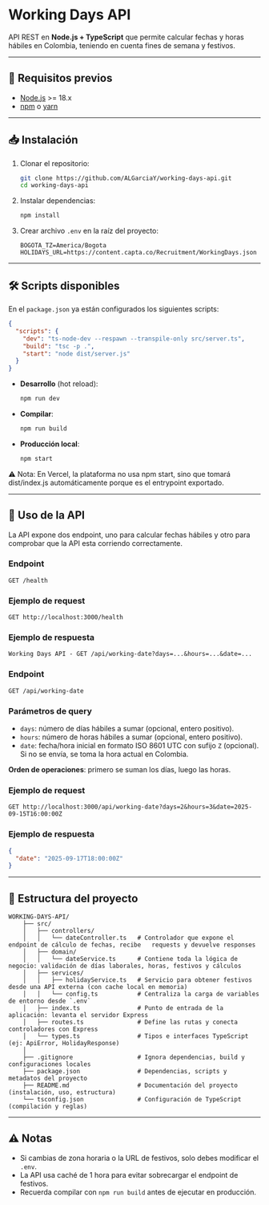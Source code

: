 # Working Days API

API REST en **Node.js + TypeScript** que permite calcular fechas y horas hábiles en Colombia, teniendo en cuenta fines de semana y festivos.

---

## 🚀 Requisitos previos

- [Node.js](https://nodejs.org/) >= 18.x
- [npm](https://www.npmjs.com/) o [yarn](https://yarnpkg.com/)

---

## 📥 Instalación

1. Clonar el repositorio:
   ```bash
   git clone https://github.com/ALGarciaY/working-days-api.git
   cd working-days-api
   ```

2. Instalar dependencias:
   ```bash
   npm install
   ```

3. Crear archivo `.env` en la raíz del proyecto:
   ```env
   BOGOTA_TZ=America/Bogota
   HOLIDAYS_URL=https://content.capta.co/Recruitment/WorkingDays.json
   ```

---

## 🛠️ Scripts disponibles

En el `package.json` ya están configurados los siguientes scripts:

```json
{
  "scripts": {
    "dev": "ts-node-dev --respawn --transpile-only src/server.ts",
    "build": "tsc -p .",
    "start": "node dist/server.js"
  }
}
```

- **Desarrollo** (hot reload):
  ```bash
  npm run dev
  ```

- **Compilar**:
  ```bash
  npm run build
  ```

- **Producción local**:
  ```bash
  npm start
  ```

⚠️ Nota: En Vercel, la plataforma no usa npm start, sino que tomará dist/index.js automáticamente porque es el entrypoint exportado.

---

## 📡 Uso de la API

La API expone dos endpoint, uno para calcular fechas hábiles y otro para comprobar que la API esta corriendo correctamente.

### Endpoint
```
GET /health
```

### Ejemplo de request
```http
GET http://localhost:3000/health
```

### Ejemplo de respuesta
```
Working Days API - GET /api/working-date?days=...&hours=...&date=...
```

### Endpoint
```
GET /api/working-date
```

### Parámetros de query
- `days`: número de días hábiles a sumar (opcional, entero positivo).
- `hours`: número de horas hábiles a sumar (opcional, entero positivo).
- `date`: fecha/hora inicial en formato ISO 8601 UTC con sufijo `Z` (opcional).  
  Si no se envía, se toma la hora actual en Colombia.

**Orden de operaciones**: primero se suman los días, luego las horas.

### Ejemplo de request
```http
GET http://localhost:3000/api/working-date?days=2&hours=3&date=2025-09-15T16:00:00Z
```

### Ejemplo de respuesta
```json
{
  "date": "2025-09-17T18:00:00Z"
}
```

---

## 📂 Estructura del proyecto

```
WORKING-DAYS-API/
    ├── src/
    │   ├── controllers/
    │   │   └── dateController.ts   # Controlador que expone el endpoint de cálculo de fechas, recibe   requests y devuelve responses
    │   ├── domain/
    │   │   └── dateService.ts      # Contiene toda la lógica de negocio: validación de días laborales, horas, festivos y cálculos
    │   ├── services/
    │   │   ├── holidayService.ts   # Servicio para obtener festivos desde una API externa (con cache local en memoria)
    │   │   └── config.ts           # Centraliza la carga de variables de entorno desde `.env`
    │   ├── index.ts                # Punto de entrada de la aplicación: levanta el servidor Express
    │   ├── routes.ts               # Define las rutas y conecta controladores con Express
    │   └── types.ts                # Tipos e interfaces TypeScript (ej: ApiError, HolidayResponse)
    │
    ├── .gitignore                  # Ignora dependencias, build y configuraciones locales
    ├── package.json                # Dependencias, scripts y metadatos del proyecto
    ├── README.md                   # Documentación del proyecto (instalación, uso, estructura)
    └── tsconfig.json               # Configuración de TypeScript (compilación y reglas)
```

---

## ⚠️ Notas

- Si cambias de zona horaria o la URL de festivos, solo debes modificar el `.env`.
- La API usa caché de 1 hora para evitar sobrecargar el endpoint de festivos.
- Recuerda compilar con `npm run build` antes de ejecutar en producción.
